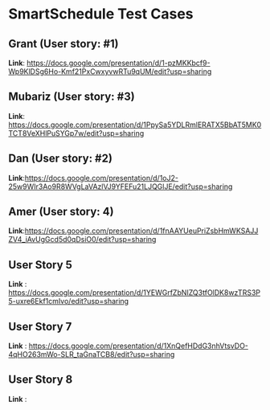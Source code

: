 # SmartSchedule Test Cases 

## Grant (User story: #1)

**Link**: https://docs.google.com/presentation/d/1-pzMKKbcf9-Wp9KlDSg6Ho-Kmf21PxCwxyvwRTu9qUM/edit?usp=sharing

## Mubariz (User story: #3)

**Link**:  https://docs.google.com/presentation/d/1PpySa5YDLRmlERATX5BbAT5MK0TCT8VeXHlPuSYGp7w/edit?usp=sharing

## Dan (User story: #2)

**Link**:https://docs.google.com/presentation/d/1oJ2-25w9WIr3Ao9R8WVgLaVAzlVJ9YFEFu21LJQGlJE/edit?usp=sharing 

## Amer (User story: 4)

**Link**:https://docs.google.com/presentation/d/1fnAAYUeuPriZsbHmWKSAJJZV4_iAvUgGcd5d0qDsiO0/edit?usp=sharing

## User Story 5

**Link** : https://docs.google.com/presentation/d/1YEWGrfZbNIZQ3tfOlDK8wzTRS3P5-uxre6Ekf1cmIvo/edit?usp=sharing

## User Story 7

**Link** : https://docs.google.com/presentation/d/1XnQefHDdG3nhVtsvDO-4qHO263mWo-SLR_taGnaTCB8/edit?usp=sharing

## User Story 8

**Link** : 


